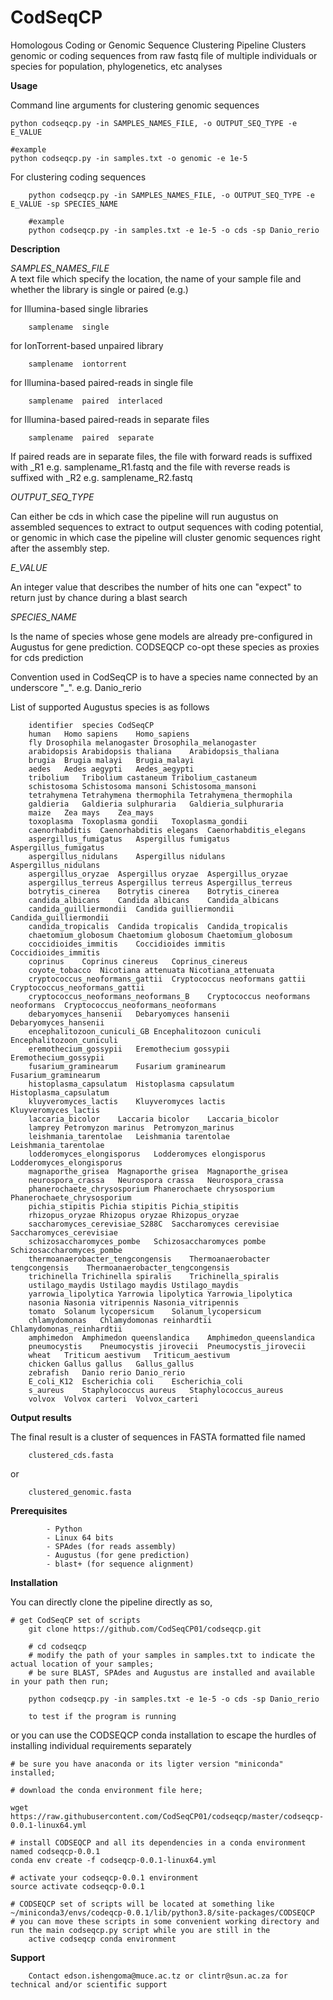 # CodSeqCP
Homologous Coding or Genomic Sequence Clustering Pipeline
Clusters genomic or coding sequences from raw fastq file of multiple individuals or species 
for population, phylogenetics, etc analyses

**Usage**

Command line arguments for clustering genomic sequences
		
	python codseqcp.py -in SAMPLES_NAMES_FILE, -o OUTPUT_SEQ_TYPE -e E_VALUE
	
	#example
	python codseqcp.py -in samples.txt -o genomic -e 1e-5 
	
For clustering coding sequences
				
				
				
		python codseqcp.py -in SAMPLES_NAMES_FILE, -o OUTPUT_SEQ_TYPE -e E_VALUE -sp SPECIES_NAME

		#example
		python codseqcp.py -in samples.txt -e 1e-5 -o cds -sp Danio_rerio
		

**Description**

_SAMPLES_NAMES_FILE_  
A text file which specify the location, the name of your sample file and whether the library is single or paired (e.g.)

for Illumina-based single libraries
				
		samplename	single

for IonTorrent-based unpaired library

		samplename	iontorrent

for Illumina-based paired-reads in single file

		samplename	paired	interlaced

for Illumina-based paired-reads in separate files

		samplename	paired	separate
      
If paired reads are in separate files,
		the file with forward reads is suffixed with _R1
		e.g. samplename_R1.fastq
		and the file with reverse reads is suffixed with _R2
		e.g. samplename_R2.fastq
		
_OUTPUT_SEQ_TYPE_
 
 Can either be cds in which case the pipeline will run augustus on assembled sequences to extract to output sequences with
 coding potential, or genomic in which case the pipeline will cluster genomic sequences right after the assembly step.
 
 _E_VALUE_

An integer value that describes the number of hits one can "expect" to return just by chance during a blast search

_SPECIES_NAME_

Is the name of species whose gene models are already pre-configured in Augustus for gene prediction. CODSEQCP co-opt these
species as proxies for cds prediction

Convention used in CodSeqCP is to have a species name connected by an underscore "_".
		e.g. Danio_rerio

List of supported Augustus species is as follows
		
		identifier	species	CodSeqCP 
		human	Homo sapiens	Homo_sapiens
		fly	Drosophila melanogaster	Drosophila_melanogaster
		arabidopsis	Arabidopsis thaliana	Arabidopsis_thaliana
		brugia	Brugia malayi	Brugia_malayi
		aedes	Aedes aegypti	Aedes_aegypti
		tribolium	Tribolium castaneum	Tribolium_castaneum
		schistosoma	Schistosoma mansoni	Schistosoma_mansoni
		tetrahymena	Tetrahymena thermophila	Tetrahymena_thermophila
		galdieria	Galdieria sulphuraria	Galdieria_sulphuraria
		maize	Zea mays	Zea_mays
		toxoplasma	Toxoplasma gondii	Toxoplasma_gondii
		caenorhabditis	Caenorhabditis elegans	Caenorhabditis_elegans
		aspergillus_fumigatus	Aspergillus fumigatus	Aspergillus_fumigatus
		aspergillus_nidulans	Aspergillus nidulans	Aspergillus_nidulans
		aspergillus_oryzae	Aspergillus oryzae	Aspergillus_oryzae
		aspergillus_terreus	Aspergillus terreus	Aspergillus_terreus
		botrytis_cinerea	Botrytis cinerea	Botrytis_cinerea
		candida_albicans	Candida albicans	Candida_albicans
		candida_guilliermondii	Candida guilliermondii	Candida_guilliermondii
		candida_tropicalis	Candida tropicalis	Candida_tropicalis
		chaetomium_globosum	Chaetomium globosum	Chaetomium_globosum
		coccidioides_immitis	Coccidioides immitis	Coccidioides_immitis
		coprinus	Coprinus cinereus	Coprinus_cinereus
		coyote_tobacco	Nicotiana attenuata	Nicotiana_attenuata
		cryptococcus_neoformans_gattii	Cryptococcus neoformans gattii	Cryptococcus_neoformans_gattii
		cryptococcus_neoformans_neoformans_B	Cryptococcus neoformans neoformans	Cryptococcus_neoformans_neoformans
		debaryomyces_hansenii	Debaryomyces hansenii	Debaryomyces_hansenii
		encephalitozoon_cuniculi_GB	Encephalitozoon cuniculi	Encephalitozoon_cuniculi
		eremothecium_gossypii	Eremothecium gossypii	Eremothecium_gossypii
		fusarium_graminearum	Fusarium graminearum	Fusarium_graminearum
		histoplasma_capsulatum	Histoplasma capsulatum	Histoplasma_capsulatum
		kluyveromyces_lactis	Kluyveromyces lactis	Kluyveromyces_lactis
		laccaria_bicolor	Laccaria bicolor	Laccaria_bicolor
		lamprey	Petromyzon marinus	Petromyzon_marinus
		leishmania_tarentolae	Leishmania tarentolae	Leishmania_tarentolae
		lodderomyces_elongisporus	Lodderomyces elongisporus	Lodderomyces_elongisporus
		magnaporthe_grisea	Magnaporthe grisea	Magnaporthe_grisea
		neurospora_crassa	Neurospora crassa	Neurospora_crassa
		phanerochaete_chrysosporium	Phanerochaete chrysosporium	Phanerochaete_chrysosporium
		pichia_stipitis	Pichia stipitis	Pichia_stipitis
		rhizopus_oryzae	Rhizopus oryzae	Rhizopus_oryzae
		saccharomyces_cerevisiae_S288C	Saccharomyces cerevisiae	Saccharomyces_cerevisiae
		schizosaccharomyces_pombe	Schizosaccharomyces pombe	Schizosaccharomyces_pombe
		thermoanaerobacter_tengcongensis	Thermoanaerobacter tengcongensis	Thermoanaerobacter_tengcongensis
		trichinella	Trichinella spiralis	Trichinella_spiralis
		ustilago_maydis	Ustilago maydis	Ustilago_maydis
		yarrowia_lipolytica	Yarrowia lipolytica	Yarrowia_lipolytica
		nasonia	Nasonia vitripennis	Nasonia_vitripennis
		tomato	Solanum lycopersicum	Solanum_lycopersicum
		chlamydomonas	Chlamydomonas reinhardtii	Chlamydomonas_reinhardtii
		amphimedon	Amphimedon queenslandica	Amphimedon_queenslandica
		pneumocystis	Pneumocystis jirovecii	Pneumocystis_jirovecii
		wheat	Triticum aestivum	Triticum_aestivum
		chicken	Gallus gallus	Gallus_gallus
		zebrafish	Danio rerio	Danio_rerio
		E_coli_K12	Escherichia coli	Escherichia_coli
		s_aureus	Staphylococcus aureus	Staphylococcus_aureus
		volvox	Volvox carteri	Volvox_carteri
		

**Output results**

The final result is a cluster of sequences in FASTA formatted file named

		clustered_cds.fasta

or

		clustered_genomic.fasta

	
**Prerequisites**
		

			- Python
			- Linux 64 bits
			- SPAdes (for reads assembly)
			- Augustus (for gene prediction)
			- blast+ (for sequence alignment)
			
**Installation**

You can directly clone the pipeline directly as so,

	# get CodSeqCP set of scripts
		git clone https://github.com/CodSeqCP01/codseqcp.git 
		
		# cd codseqcp
		# modify the path of your samples in samples.txt to indicate the actual location of your samples; 
		# be sure BLAST, SPAdes and Augustus are installed and available in your path then run;
		
		python codseqcp.py -in samples.txt -e 1e-5 -o cds -sp Danio_rerio
		
		to test if the program is running
		
or you can use the CODSEQCP conda installation to escape the hurdles of installing individual requirements separately
	
	# be sure you have anaconda or its ligter version "miniconda" installed;
	
	# download the conda environment file here;
	
	wget https://raw.githubusercontent.com/CodSeqCP01/codseqcp/master/codseqcp-0.0.1-linux64.yml
	
	# install CODSEQCP and all its dependencies in a conda environment named codseqcp-0.0.1
	conda env create -f codseqcp-0.0.1-linux64.yml
	
	# activate your codseqcp-0.0.1 environment
	source activate codseqcp-0.0.1
	
	# CODSEQCP set of scripts will be located at something like  ~/miniconda3/envs/codeqcp-0.0.1/lib/python3.8/site-packages/CODSEQCP
	# you can move these scripts in some convenient working directory and run the main codseqcp.py script while you are still in the 
		active codseqcp conda environment
	
	
**Support**
		
		Contact edson.ishengoma@muce.ac.tz or clintr@sun.ac.za for technical and/or scientific support


    
